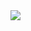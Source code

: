 <img src="https://capsule-render.vercel.app/api?type=slice&color=042940&height=200&section=header&text=Moonsu%20Jang&fontSize=90&fontColor=FEFEFE&animation=fadeIn%22/%3E"/>


<!--
**Moonsu-11/Moonsu-11** is a ✨ _special_ ✨ repository because its `README.md` (this file) appears on your GitHub profile.

Here are some ideas to get you started:

- 🔭 I’m currently working on ...
- 🌱 I’m currently learning ...
- 👯 I’m looking to collaborate on ...
- 🤔 I’m looking for help with ...
- 💬 Ask me about ...
- 📫 How to reach me: ...
- 😄 Pronouns: ...
- ⚡ Fun fact: ...
-->
